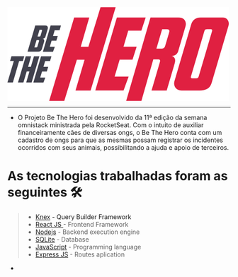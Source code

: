 <img align="center" src="https://github.com/MoraesFS-N/be-the-hero/blob/master/frontend/src/assets/logo.svg">
<hr>

- O Projeto Be The Hero foi desenvolvido da 11ª edição da semana omnistack ministrada pela RocketSeat.
Com o intuito de auxiliar financeiramente cães de diversas ongs, o Be The Hero conta com um cadastro de
ongs para que as mesmas possam registrar os incidentes ocorridos com seus animais, possibilitando a ajuda e apoio de terceiros.

# As tecnologias trabalhadas foram as seguintes 🛠️
> - <a href="http://knexjs.org/">Knex<a/> - Query Builder Framework
> - <a href="https://reactjs.org/">React JS </a> - Frontend Framework
> - <a href="https://nodejs.org/en/"> Nodejs</a> - Backend execution engine
> - <a href="https://www.sqlite.org/"> SQLite</a> - Database
> - <a href="https://developer.mozilla.org/en-US/docs/Web/JavaScript"> JavaScript</a> - Programming language 
> - <a href="https://expressjs.com/"> Express JS</a> - Routes aplication
  
  -
